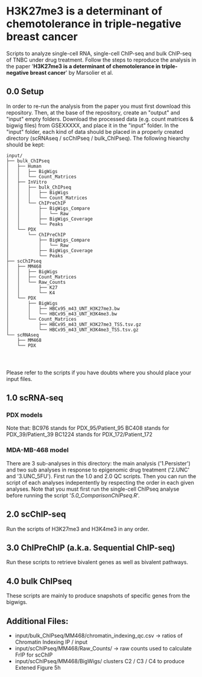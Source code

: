 # H3K27me3 is a determinant of chemotolerance in triple-negative breast cancer

Scripts to analyze single-cell RNA, single-cell ChIP-seq and bulk ChIP-seq of TNBC
under drug treatment. Follow the steps to reproduce the analysis in the paper '**H3K27me3 is a determinant of chemotolerance in triple-negative breast cancer**' by Marsolier et al.

## 0.0 Setup

In order to re-run the analysis from the paper you must first download this repository.
Then, at the base of the repository, create an "output" and "input" empty folders.
Download the processed data (e.g. count matrices & bigwig files) from GSEXXXXX,
and place it in the "input" folder. In the "input" folder, each kind of data should
be placed in a properly created directory (scRNAseq / scChIPseq / bulk_ChIPseq).
The following hiearchy should be kept:  

```
input/
├── bulk_ChIPseq
│   ├── Human
│   │   ├── BigWigs
│   │   └── Count_Matrices
│   ├── InVitro
│   │   ├── bulk_ChIPseq
│   │   │   ├── BigWigs
│   │   │   └── Count_Matrices
│   │   └── ChIPreChIP
│   │       ├── BigWigs_Compare
│   │       │   └── Raw
│   │       ├── BigWigs_Coverage
│   │       └── Peaks
│   └── PDX
│       └── ChIPreChIP
│           ├── BigWigs_Compare
│           │   └── Raw
│           ├── BigWigs_Coverage
│           └── Peaks
├── scChIPseq
│   ├── MM468
│   │   ├── BigWigs
│   │   ├── Count_Matrices
│   │   └── Raw_Counts
│   │       ├── K27
│   │       └── K4
│   └── PDX
│       ├── BigWigs
│       │   ├── HBCx95_m43_UNT_H3K27me3.bw
│       │   └── HBCx95_m43_UNT_H3K4me3.bw
│       └── Count_Matrices
│           ├── HBCx95_m43_UNT_H3K27me3_TSS.tsv.gz
│           └── HBCx95_m43_UNT_H3K4me3_TSS.tsv.gz
└── scRNAseq
    ├── MM468
    └── PDX


    
```
Please refer to the scripts if you have doubts where you should place your input 
files.

## 1.0 scRNA-seq

### PDX models
Note that:
BC976 stands for PDX_95/Patient_95
BC408 stands for PDX_39/Patient_39
BC1224 stands for PDX_172/Patient_172

### MDA-MB-468 model
There are 3 sub-analyses in this directory: the main analysis ('1.Persister') and
two sub analyses in response to epigenomic drug treatment ('2.UNC' and '3.UNC_5FU').
First run the 1.0 and 2.0 QC scripts.
Then you can run the script of each analyses indepentently by respecting the order
in each given analyses. Note that you must first run the single-cell ChIPseq analyse
before running the script '*5.0_ComparisonChIPseq.R*'.


## 2.0 scChIP-seq
Run the scripts of H3K27me3 and H3K4me3 in any order.

## 3.0 ChIPreChIP (a.k.a. Sequential ChIP-seq)
Run these scripts to retrieve bivalent genes as well as bivalent pathways.

## 4.0 bulk ChIPseq
These scripts are mainly to produce snapshots of specific genes from the bigwigs.


## Additional Files:

- input/bulk_ChIPseq/MM468/chromatin_indexing_qc.csv -> ratios of Chromatin Indexing IP / input
- input/scChIPseq/MM468/Raw_Counts/ -> raw counts used to calculate FrIP for scChIP
- input/scChIPseq/MM468/BigWigs/ clusters C2 / C3 / C4 to produce Extened Figure 5h  

